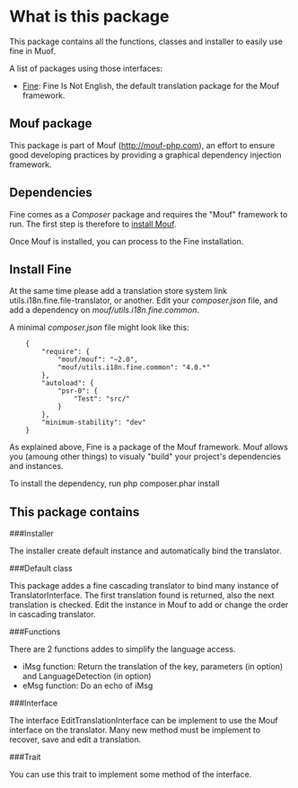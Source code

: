 What is this package
====================

This package contains all the functions, classes and installer to easily use fine in Muof.

A list of packages using those interfaces:

- [Fine](http://mouf-php.com/packages/mouf/utils.i18n.fine.file-translator/README.md): Fine Is Not English, the default translation package for the Mouf framework.

Mouf package
------------

This package is part of Mouf (http://mouf-php.com), an effort to ensure good developing practices by providing a graphical dependency injection framework.


Dependencies
------------

Fine comes as a *Composer* package and requires the "Mouf" framework to run.
The first step is therefore to [install Mouf](http://www.mouf-php.com/).

Once Mouf is installed, you can process to the Fine installation.

Install Fine
--------------

At the same time please add a translation store system link utils.i18n.fine.file-translator, or another.
Edit your *composer.json* file, and add a dependency on *mouf/utils.i18n.fine.common*.

A minimal *composer.json* file might look like this:
```
	{
	    "require": {
	        "mouf/mouf": "~2.0",
	        "mouf/utils.i18n.fine.common": "4.0.*"
	    },
	    "autoload": {
	        "psr-0": {
	            "Test": "src/"
	        }
	    },
	    "minimum-stability": "dev"
	}
```
As explained above, Fine is a package of the Mouf framework. Mouf allows you (amoung other things) to visualy "build" your project's dependencies and instances.

To install the dependency, run
	php composer.phar install

This package contains
---------------------

###Installer

The installer create default instance and automatically bind the translator.

###Default class

This package addes a fine cascading translator to bind many instance of TranslatorInterface. The first translation found is returned, also the next translation is checked.
Edit the instance in Mouf to add or change the order in cascading translator.

###Functions

There are 2 functions addes to simplify the language access.
- iMsg function: Return the translation of the key, parameters (in option) and LanguageDetection (in option)
- eMsg function: Do an echo of iMsg

###Interface

The interface EditTranslationInterface can be implement to use the Mouf interface on the translator. Many new method must be implement to recover, save and edit a translation.

###Trait

You can use this trait to implement some method of the interface.
